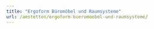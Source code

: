 ```yaml
---
title: "Ergoform Büromöbel und Raumsysteme"
url: /amstetten/ergoform-bueromoebel-und-raumsysteme/
---
```

